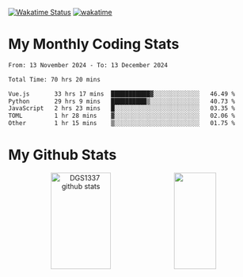 [![Wakatime Status](https://github.com/noopurphalak/noopurphalak/workflows/wakatime-status-update/badge.svg)](https://github.com/noopurphalak/noopurphalak/actions/workflows/main.yml)
[![wakatime](https://wakatime.com/badge/user/80ace140-ef40-4fdd-b8ed-f3be3d2e1aea.svg)](https://wakatime.com/@80ace140-ef40-4fdd-b8ed-f3be3d2e1aea)

# My Monthly Coding Stats

<!--START_SECTION:waka-->

```txt
From: 13 November 2024 - To: 13 December 2024

Total Time: 70 hrs 20 mins

Vue.js       33 hrs 17 mins  ███████████▓░░░░░░░░░░░░░   46.49 %
Python       29 hrs 9 mins   ██████████▒░░░░░░░░░░░░░░   40.73 %
JavaScript   2 hrs 23 mins   █░░░░░░░░░░░░░░░░░░░░░░░░   03.35 %
TOML         1 hr 28 mins    ▓░░░░░░░░░░░░░░░░░░░░░░░░   02.06 %
Other        1 hr 15 mins    ▒░░░░░░░░░░░░░░░░░░░░░░░░   01.75 %
```

<!--END_SECTION:waka-->

# My Github Stats
<div style="text-align: center;">
  <img width="49%" height="195px" src="https://github-readme-stats-sigma-five.vercel.app/api?username=noopurphalak&show_icons=true&count_private=true&hide_border=true&title_color=ecf2f8&icon_color=0d1117&text_color=FFFFFF&bg_color=0d1117" alt="DGS1337 github stats" />
  <img width="41%" height="195px" src="https://github-readme-stats-sigma-five.vercel.app/api/top-langs/?username=noopurphalak&layout=compact&hide_border=true&title_color=ecf2f8&text_color=FFFFFF&bg_color=0d1117" />
</div>
